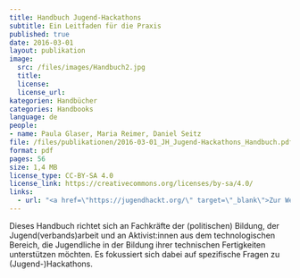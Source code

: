 ```yaml
---
title: Handbuch Jugend-Hackathons
subtitle: Ein Leitfaden für die Praxis
published: true
date: 2016-03-01
layout: publikation
image: 
  src: /files/images/Handbuch2.jpg
  title:
  license:
  license_url:
kategorien: Handbücher
categories: Handbooks
language: de
people:
- name: Paula Glaser, Maria Reimer, Daniel Seitz
file: /files/publikationen/2016-03-01_JH_Jugend-Hackathons_Handbuch.pdf
format: pdf
pages: 56
size: 1,4 MB
license_type: CC-BY-SA 4.0
license_link: https://creativecommons.org/licenses/by-sa/4.0/
links: 
  - url: "<a href=\"https://jugendhackt.org/\" target=\"_blank\">Zur Website von Jugend hackt</a>"
---
```


Dieses Handbuch richtet sich an Fachkräfte der (politischen) Bildung, der Jugend(verbands)arbeit und an Aktivist:innen aus dem technologischen Bereich, die Jugendliche in der Bildung ihrer technischen Fertigkeiten unterstützen möchten. Es fokussiert sich dabei auf spezifische Fragen zu (Jugend-)Hackathons. 

